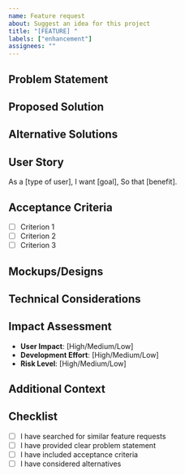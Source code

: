 ```yaml
---
name: Feature request
about: Suggest an idea for this project
title: "[FEATURE] "
labels: ["enhancement"]
assignees: ""
---
```


## Problem Statement

<!-- Mô tả vấn đề mà tính năng này sẽ giải quyết -->

## Proposed Solution

<!-- Mô tả giải pháp đề xuất -->

## Alternative Solutions

<!-- Liệt kê các giải pháp thay thế đã xem xét -->

## User Story

<!-- Mô tả từ góc độ người dùng -->

As a [type of user],
I want [goal],
So that [benefit].

## Acceptance Criteria

<!-- Liệt kê các tiêu chí để tính năng được coi là hoàn thành -->

- [ ] Criterion 1
- [ ] Criterion 2
- [ ] Criterion 3

## Mockups/Designs

<!-- Thêm mockups hoặc designs nếu có -->

## Technical Considerations

<!-- Các vấn đề kỹ thuật cần xem xét -->

## Impact Assessment

<!-- Đánh giá tác động của tính năng này -->

- **User Impact**: [High/Medium/Low]
- **Development Effort**: [High/Medium/Low]
- **Risk Level**: [High/Medium/Low]

## Additional Context

<!-- Thêm context khác nếu cần -->

## Checklist

- [ ] I have searched for similar feature requests
- [ ] I have provided clear problem statement
- [ ] I have included acceptance criteria
- [ ] I have considered alternatives
